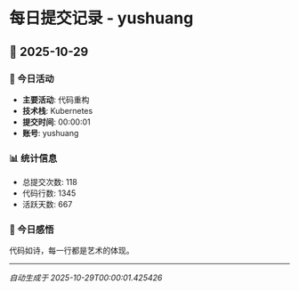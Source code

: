 # 每日提交记录 - yushuang

## 📅 2025-10-29

### 🎯 今日活动
- **主要活动**: 代码重构
- **技术栈**: Kubernetes
- **提交时间**: 00:00:01
- **账号**: yushuang

### 📊 统计信息
- 总提交次数: 118
- 代码行数: 1345
- 活跃天数: 667

### 💭 今日感悟
代码如诗，每一行都是艺术的体现。

---
*自动生成于 2025-10-29T00:00:01.425426*
